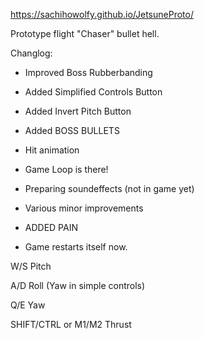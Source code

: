 https://sachihowolfy.github.io/JetsuneProto/

Prototype flight "Chaser" bullet hell.

Changlog:

- Improved Boss Rubberbanding

- Added Simplified Controls Button

- Added Invert Pitch Button

- Added BOSS BULLETS

- Hit animation

- Game Loop is there!

- Preparing soundeffects (not in game yet)

- Various minor improvements

- ADDED PAIN

- Game restarts itself now.

W/S Pitch

A/D Roll (Yaw in simple controls)

Q/E Yaw



SHIFT/CTRL or M1/M2 Thrust
